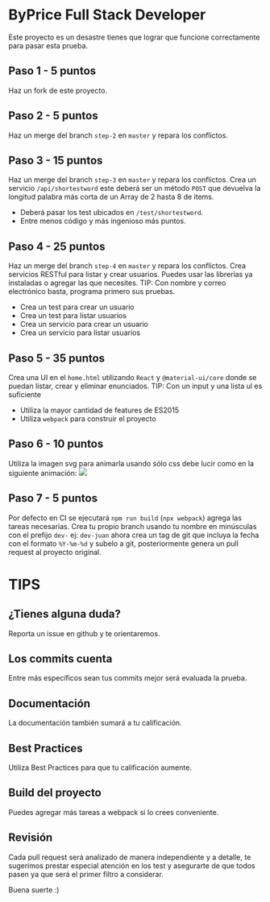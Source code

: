# ByPrice Full Stack Developer

Este proyecto es un desastre tienes que lograr que funcione correctamente para pasar esta prueba.

## Paso 1 - 5 puntos
Haz un fork de este proyecto.

## Paso 2 - 5 puntos
Haz un merge del branch `step-2` en `master` y repara los conflictos.

## Paso 3 - 15 puntos
Haz un merge del branch `step-3` en `master` y repara los conflictos.
Crea un servicio `/api/shortestword` este deberá ser un método `POST` que devuelva la longitud palabra más corta de un Array de 2 hasta 8 de items.
- Deberá pasar los test ubicados en `/test/shortestword`.
- Entre menos código y más ingenioso más puntos.

## Paso 4 - 25 puntos
Haz un merge del branch `step-4` en `master` y repara los conflictos.
Crea servicios RESTful para listar y crear usuarios. Puedes usar las librerías ya instaladas o agregar las que necesites.
TIP: Con nombre y correo electrónico basta, programa primero sus pruebas.
- Crea un test para crear un usuario 
- Crea un test para listar usuarios
- Crea un servicio para crear un usuario
- Crea un servicio para listar usuarios

## Paso 5 - 35 puntos
Crea una UI en el `home.html` utilizando `React` y `@material-ui/core` donde se puedan listar, crear y eliminar enunciados. 
TIP: Con un input y una lista ul es suficiente
- Utiliza la mayor cantidad de features de ES2015
- Utiliza `webpack` para construir el proyecto

## Paso 6 - 10 puntos
Utiliza la imagen svg para animarla usando sólo css debe lucir como en la siguiente animación:
<img src="https://s3-us-west-2.amazonaws.com/byprice-app/attachments/logo-fx.gif"/>

## Paso 7 - 5 puntos
Por defecto en CI se ejecutará `npm run build` (`npx webpack`) agrega las tareas necesarias. 
Crea tu propio branch usando tu nombre en minúsculas con el prefijo `dev-` ej: `dev-juan` ahora crea un tag de git que incluya la fecha con el formato `%Y-%m-%d` y subelo a git, posteriormente genera un pull request al proyecto original.

# TIPS

## ¿Tienes alguna duda?
Reporta un issue en github y te orientaremos.

## Los commits cuenta
Entre más específicos sean tus commits mejor será evaluada la prueba.

## Documentación
La documentación también sumará a tu calificación.

## Best Practices
Utiliza Best Practices para que tu calificación aumente.

## Build del proyecto
Puedes agregar más tareas a webpack si lo crees conveniente.

## Revisión
Cada pull request será analizado de manera independiente y a detalle, te sugerimos prestar especial atención en los test y asegurarte de que todos pasen ya que será el primer filtro a considerar.

Buena suerte :)
